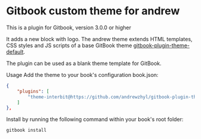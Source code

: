 # Gitbook custom theme for andrew
This is a plugin for Gitbook, version 3.0.0 or higher

It adds a new block with logo. The andrew theme extends HTML templates, CSS styles and JS scripts of a base GitBook theme [gitbook-plugin-theme-default](https://www.npmjs.com/package/gitbook-plugin-theme-default).

The plugin can be used as a blank theme template for GitBook.

Usage
Add the theme to your book's configuration book.json:

``` json
{
    "plugins": [
        "theme-interbit@https://github.com/andrewzhyl/gitbook-plugin-theme-andrew.git"
    ]
},
```

Install by running the following command within your book's root folder:

``` bash
gitbook install
```